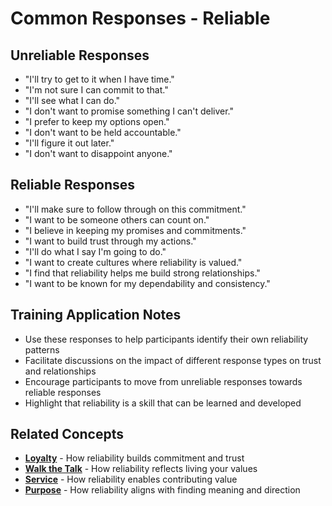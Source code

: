 # Common Responses - Reliable

## Unreliable Responses
- "I'll try to get to it when I have time."
- "I'm not sure I can commit to that."
- "I'll see what I can do."
- "I don't want to promise something I can't deliver."
- "I prefer to keep my options open."
- "I don't want to be held accountable."
- "I'll figure it out later."
- "I don't want to disappoint anyone."

## Reliable Responses
- "I'll make sure to follow through on this commitment."
- "I want to be someone others can count on."
- "I believe in keeping my promises and commitments."
- "I want to build trust through my actions."
- "I'll do what I say I'm going to do."
- "I want to create cultures where reliability is valued."
- "I find that reliability helps me build strong relationships."
- "I want to be known for my dependability and consistency."

## Training Application Notes
- Use these responses to help participants identify their own reliability patterns
- Facilitate discussions on the impact of different response types on trust and relationships
- Encourage participants to move from unreliable responses towards reliable responses
- Highlight that reliability is a skill that can be learned and developed

## Related Concepts
- **[Loyalty](../loyalty/README.md)** - How reliability builds commitment and trust
- **[Walk the Talk](../walk-the-talk/README.md)** - How reliability reflects living your values
- **[Service](../service/README.md)** - How reliability enables contributing value
- **[Purpose](../purpose/README.md)** - How reliability aligns with finding meaning and direction
